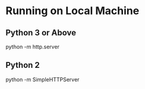 # Running on Local Machine

## Python 3 or Above
python -m http.server

## Python 2 
python -m SimpleHTTPServer